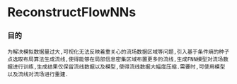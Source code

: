 # ReconstructFlowNNs
### 目的
```
为解决模拟数据量过大,可视化无法反映着重关心的流场数据区域等问题,引入基于条件熵的种子点选取布局算法生成流线,使得能够在局部信息密集区域布置更多的流线,生成FNN模型对流场数据进行训练,生成结果仅保留流线数据以及模型,使得流线数据大幅度压缩.需要时,可使用模型以及流线对流场进行重建.
```
